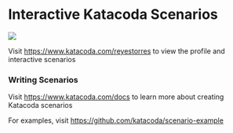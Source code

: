 # Interactive Katacoda Scenarios

[![](http://shields.katacoda.com/katacoda/reyestorres/count.svg)](https://www.katacoda.com/reyestorres "Get your profile on Katacoda.com")

Visit https://www.katacoda.com/reyestorres to view the profile and interactive scenarios

### Writing Scenarios
Visit https://www.katacoda.com/docs to learn more about creating Katacoda scenarios

For examples, visit https://github.com/katacoda/scenario-example
